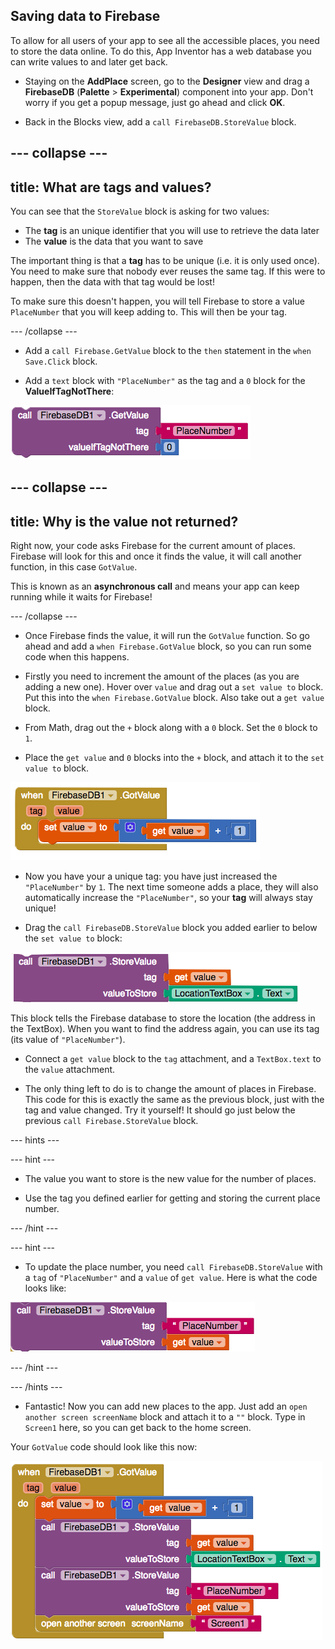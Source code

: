 ## Saving data to Firebase

To allow for all users of your app to see all the accessible places, you need to store the data online. To do this, App Inventor has a web database you can write values to and later get back.

+ Staying on the **AddPlace** screen, go to the **Designer** view and drag a **FirebaseDB** (**Palette** > **Experimental**) component into your app. Don't worry if you get a popup message, just go ahead and click **OK**.

+ Back in the Blocks view, add a `call FirebaseDB.StoreValue` block.

--- collapse ---
---
title: What are tags and values?
---

You can see that the `StoreValue` block is asking for two values:
  + The **tag** is an unique identifier that you will use to retrieve the data later
  + The **value** is the data that you want to save

The important thing is that a **tag** has to be unique (i.e. it is only used once). You need to make sure that nobody ever reuses the same tag. If this were to happen, then the data with that tag would be lost!

To make sure this doesn't happen, you will tell Firebase to store a value `PlaceNumber` that you will keep adding to. This will then be your tag.

--- /collapse ---

+ Add a `call Firebase.GetValue` block to the `then` statement in the `when Save.Click` block.

+ Add a `text` block with `"PlaceNumber"` as the tag and a `0` block for the **ValueIfTagNotThere**:

![](images/getPlaceNumber.png)

--- collapse ---
---
title: Why is the value not returned?
---

Right now, your code asks Firebase for the current amount of places. Firebase will look for this and once it finds the value, it will call another function, in this case `GotValue`.

This is known as an **asynchronous call** and means your app can keep running while it waits for Firebase!

--- /collapse ---

+ Once Firebase finds the value, it will run the `GotValue` function. So go ahead and add a `when Firebase.GotValue` block, so you can run some code when this happens.

+ Firstly you need to increment the amount of the places (as you are adding a new one). Hover over `value` and drag out a `set value to` block. Put this into the `when Firebase.GotValue` block. Also take out a `get value` block.

+ From Math, drag out the `+` block along with a `0` block. Set the `0` block to `1`.

+ Place the `get value` and `0` blocks into the `+` block, and attach it to the `set value to` block.

![](images/firebaseGotPlaceNumber.png)

+ Now you have your a unique tag: you have just increased the `"PlaceNumber"` by `1`. The next time someone adds a place, they will also automatically increase the `"PlaceNumber"`, so your **tag** will always stay unique!

+ Drag the `call FirebaseDB.StoreValue` block you added earlier to below the `set value to` block:

![](images/firebaseStoreLocation.png)

This block tells the Firebase database to store the location (the address in the TextBox). When you want to find the address again, you can use its tag (its value of `"PlaceNumber"`).

+ Connect a `get value` block to the `tag` attachment, and a `TextBox.text` to the `value` attachment.

+ The only thing left to do is to change the amount of places in Firebase. This code for this is exactly the same as the previous block, just with the tag and value changed. Try it yourself! It should go just below the previous `call Firebase.StoreValue` block.

--- hints ---

--- hint ---

+ The value you want to store is the new value for the number of places.

+ Use the tag you defined earlier for getting and storing the current place number.

--- /hint ---

--- hint ---

+ To update the place number, you need `call FirebaseDB.StoreValue` with a `tag` of `"PlaceNumber"` and a `value` of `get value`. Here is what the code looks like:

![](images/firebaseStorePlaceNumber.png)

--- /hint ---

--- /hints ---

+ Fantastic! Now you can add new places to the app. Just add an `open another screen screenName` block and attach it to a `""` block. Type in `Screen1` here, so you can get back to the home screen.

Your `GotValue` code should look like this now:

![](images/gotValueDone.png)
